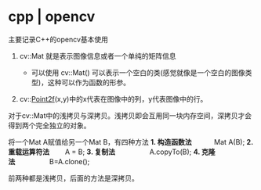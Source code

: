 # cpp | opencv

主要记录C++的opencv基本使用

1. cv::Mat 就是表示图像信息或者一个单纯的矩阵信息
    - 可以使用 cv::Mat() 可以表示一个空白的类(感觉就像是一个空白的图像类型)，这种可以作为函数的形参。

2. cv::[Point2f](https://so.csdn.net/so/search?q=Point2f&spm=1001.2101.3001.7020)(x,y)中的x代表在图像中的列，y代表图像中的行。



对于cv::Mat中的浅拷贝与深拷贝。浅拷贝即会互用同一块内存空间，深拷贝才会得到两个完全独立的对象。

将一个Mat A赋值给另一个Mat B，有四种方法
**1. 构造函数法**    Mat A(B);
**2. 重载运算符法**   A = B;
**3. 复制法**     A.copyTo(B);
**4. 克隆法**     B=A.clone();

前两种都是浅拷贝，后面的方法是深拷贝。















